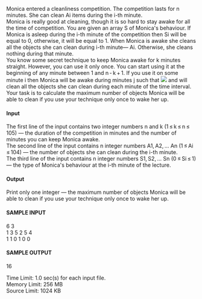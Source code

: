 Monica entered a cleanliness competition. The competition lasts for n minutes. She can clean Ai items during the i-th minute.</br>
Monica is really good at cleaning, though it is so hard to stay awake for all the time of competition. You are given an array S of Monica's behaviour. If Monica is asleep during the i-th minute of the competition then  Si  will be equal to 0, otherwise, it will be equal to 1. When Monica is awake she cleans all the objects she can clean during i-th minute— Ai. Otherwise, she cleans nothing during that minute.</br>
You know some secret technique to keep Monica awake for k minutes straight. However, you can use it only once. You can start using it at the beginning of any minute between 1 and n - k + 1. If you use it on some minute i then Monica will be awake during minutes j such that <img src="https://espresso.codeforces.com/15d5dec74ccf16318a73dd7d12aa4c54762f9044.png"/> and will clean all the objects she can clean during each minute of the time interval.</br>
Your task is to calculate the maximum number of objects Monica will be able to clean if you use your technique only once to wake her up.

#### Input

The first line of the input contains two integer numbers n and k (1 ≤ k ≤ n ≤ 105) — the duration of the competition in minutes and the number of minutes you can keep Monica awake.</br>
The second line of the input contains n integer numbers A1, A2, ... An (1 ≤ Ai ≤ 104) — the number of objects she can clean during the i-th minute.</br>
The third line of the input contains n integer numbers S1, S2, ... Sn (0 ≤ Si ≤ 1) — the type of Monica's behaviour at the i-th minute of the lecture.

#### Output

Print only one integer — the maximum number of objects Monica will be able to clean if you use your technique only once to wake her up.

#### SAMPLE INPUT 
6 3          </br>
1 3 5 2 5 4  </br>
1 1 0 1 0 0  </br>
#### SAMPLE OUTPUT 
16

Time Limit:	1.0 sec(s) for each input file. </br>
Memory Limit:	256 MB  </br>
Source Limit:	1024 KB  </br>
